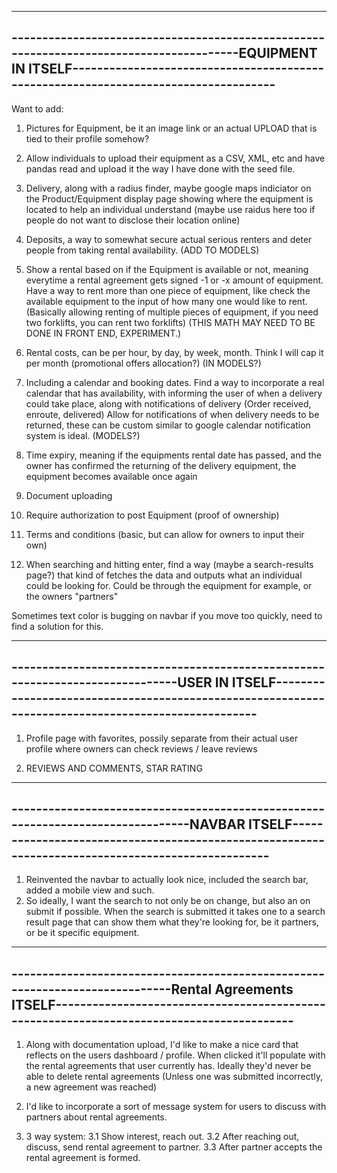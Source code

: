 -----------------------------------------------------------------------------------------------------------------------------------------------------------------------------------------------
----------------------------------------------------------------------------------------EQUIPMENT IN ITSELF------------------------------------------------------------------------------------
-----------------------------------------------------------------------------------------------------------------------------------------------------------------------------------------------
Want to add:

1. Pictures for Equipment, be it an image link or an actual UPLOAD that is tied to their profile somehow?

2. Allow individuals to upload their equipment as a CSV, XML, etc and have pandas read and upload it the way I have done with the seed file.

3. Delivery, along with a radius finder, maybe google maps indiciator on the Product/Equipment display page showing where the equipment is located to help an individual understand (maybe use raidus here too if people do not want to disclose their location online)

4. Deposits, a way to somewhat secure actual serious renters and deter people from taking rental availability. (ADD TO MODELS)

5. Show a rental based on if the Equipment is available or not, meaning everytime a rental agreement gets signed -1 or -x amount of equipment. Have a way to rent more than one piece of equipment, like check the available equipment to the input of how many one would like to rent.
(Basically allowing renting of multiple pieces of equipment, if you need two forklifts, you can rent two forklifts) (THIS MATH MAY NEED TO BE DONE IN FRONT END, EXPERIMENT.)

6. Rental costs, can be per hour, by day, by week, month. Think I will cap it per month
(promotional offers allocation?) (IN MODELS?)

7. Including a calendar and booking dates. Find a way to incorporate a real calendar that has availability, with informing the user of when a delivery could take place, along with notifications of delivery (Order received, enroute, delivered) Allow for notifications of when delivery needs to be returned, these can be custom similar to google calendar notification system is ideal. (MODELS?)

8. Time expiry, meaning if the equipments rental date has passed, and the owner has confirmed the returning of the delivery equipment, the equipment becomes available once again

9. Document uploading
10. Require authorization to post Equipment (proof of ownership)
11. Terms and conditions (basic, but can allow for owners to input their own)

12. When searching and hitting enter, find a way (maybe a search-results page?) that kind of fetches the data and outputs what an individual could be looking for. Could be through the equipment for example, or the owners "partners"


Sometimes text color is bugging on navbar if you move too quickly, need to find a solution for this.

-----------------------------------------------------------------------------------------------------------------------------------------------------------------------------------------------
------------------------------------------------------------------------------USER IN ITSELF---------------------------------------------------------------------------------------------------
-----------------------------------------------------------------------------------------------------------------------------------------------------------------------------------------------

1. Profile page with favorites, possily separate from their actual user profile where owners can check reviews / leave reviews

2. REVIEWS AND COMMENTS, STAR RATING


-----------------------------------------------------------------------------------------------------------------------------------------------------------------------------------------------
--------------------------------------------------------------------------------NAVBAR ITSELF--------------------------------------------------------------------------------------------------
-----------------------------------------------------------------------------------------------------------------------------------------------------------------------------------------------

1. Reinvented the navbar to actually look nice, included the search bar, added a mobile view and such.
2. So ideally, I want the search to not only be on change, but also an on submit if possible. When the search is submitted it takes one to a search result page that can show them what they're looking for, be it partners, or be it specific equipment.

-----------------------------------------------------------------------------------------------------------------------------------------------------------------------------------------------
-----------------------------------------------------------------------------Rental Agreements ITSELF------------------------------------------------------------------------------------------
-----------------------------------------------------------------------------------------------------------------------------------------------------------------------------------------------

1. Along with documentation upload, I'd like to make a nice card that reflects on the users dashboard / profile. When clicked it'll populate with the rental agreements that user currently has. Ideally they'd never be able to delete rental agreements (Unless one was submitted incorrectly, a new agreement was reached)

2. I'd like to incorporate a sort of message system for users to discuss with partners about rental agreements.

3. 3 way system:
3.1 Show interest, reach out. 
3.2 After reaching out, discuss, send rental agreement to partner. 
3.3 After partner accepts the rental agreement is formed.
